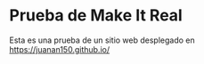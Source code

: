 # Prueba de Make It Real

Esta es una prueba de un sitio web desplegado en https://juanan150.github.io/

